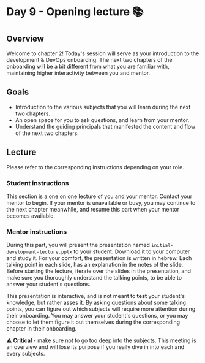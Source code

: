 # Day 9 - Opening lecture 📚

## Overview

Welcome to chapter 2! Today's session will serve as your introduction to the development & DevOps onboarding.
The next two chapters of the onboarding will be a bit different from what you are familiar with, maintaining higher interactivity between you and mentor.

## Goals

- Introduction to the various subjects that you will learn during the next two chapters.
- An open space for you to ask questions, and learn from your mentor.
- Understand the guiding principals that manifested the content and flow of the next two chapters.

## Lecture

Please refer to the corresponding instructions depending on your role.

### Student instructions

This section is a one on one lecture of you and your mentor. Contact your mentor to begin. If your mentor is unavailable or busy, you may continue to the next chapter meanwhile, and resume this part when your mentor becomes available.

### Mentor instructions

During this part, you will present the presentation named `initial-development-lecture.pptx` to your student. Download it to your computer and study it.
For your comfort, the presentation is written in hebrew.
Each talking point in each slide, has an explanation in the notes of the slide. Before starting the lecture, iterate over the slides in the presentation, and make sure you thoroughly understand the talking points, to be able to answer your student's questions.

This presentation is interactive, and is not meant to **test** your student's knowledge, but rather asses it. By asking questions about some talking points, you can figure out which subjects will require more attention during their onboarding. You may answer your student's questions, or you may choose to let them figure it out themselves during the corresponding chapter in their onboarding.

**⚠️ Critical** - make sure not to go too deep into the subjects. This meeting is an overview and will lose its purpose if you really dive in into each and every subjects.
